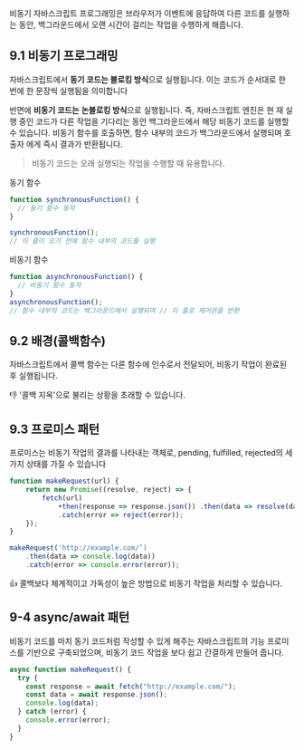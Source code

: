 비동기 자바스크립트 프로그래밍은 브라우저가 이벤트에 응답하여 다른 코드를 실행하는 동안, 백그라운드에서 오랜 시간이 걸리는 작업을 수행하게 해줍니다.

## 9.1 비동기 프로그래밍

자바스크립트에서 **동기 코드는 블로킹 방식**으로 실행됩니다.
이는 코드가 순서대로 한 번에 한 문장씩 실행됨을 의미합니다

반면에 **비동기 코드는** **논블로킹 방식**으로 실행됩니다.
즉, 자바스크립트 엔진은 현 재 실행 중인 코드가 다른 작업을 기다리는 동안 백그라운드에서 해당 비동기 코드를 실행할 수 있습니다.
비동기 함수를 호출하면, 함수 내부의 코드가 백그라운드에서 실행되며 호출자 에게 즉시 결과가 반환됩니다.

> 비동기 코드는 오래 실행되는 작업을 수행할 때 유용합니다.

동기 함수

```js
function synchronousFunction() {
  // 동기 함수 동작
}

synchronousFunction();
// 이 줄이 오기 전에 함수 내부의 코드를 실행
```

비동기 함수

```js
function asynchronousFunction() {
  // 비동기 함수 동작
}
asynchronousFunction();
// 함수 내부의 코드는 백그라운드에서 실행되며 // 이 줄로 제어권을 반환
```

## 9.2 배경(콜백함수)

자바스크립트에서 콜백 함수는 다른 함수에 인수로서 전달되어, 비동기 작업이 완료된 후 실행됩니다.

👎 '콜백 지옥'으로 불리는 상황을 초래할 수 있습니다.

## 9.3 프로미스 패턴

프로미스는 비동기 작업의 결과를 나타내는 객체로, pending, fulfilled, rejected의 세 가지 상태를 가질 수 있습니다

```js
function makeRequest(url) {
	return new Promise((resolve, reject) => {
		fetch(url)
			•then(response => response.json()) .then(data => resolve(data))
			.catch(error => reject(error));
	});
}

makeRequest('http://example.com/’)
	.then(data => console.log(data))
	.catch(error => console.error(error));
```

👍 콜백보다 체계적이고 가독성이 높은 방법으로 비동기 작업을 처리할 수 있습니다.

## 9-4 async/await 패턴

비동기 코드를 마치 동기 코드처럼 작성할 수 있게 해주는 자바스크립트의 기능
프로미스를 기반으로 구축되었으며, 비동기 코드 작업을 보다 쉽고 간결하게 만들어 줍니다.

```js
async function makeRequest() {
  try {
    const response = await fetch("http://example.com/");
    const data = await response.json();
    console.log(data);
  } catch (error) {
    console.error(error);
  }
}
```
